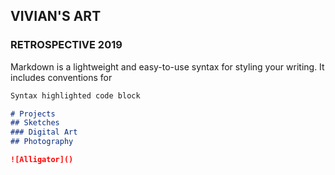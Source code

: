## VIVIAN'S ART

### RETROSPECTIVE 2019

Markdown is a lightweight and easy-to-use syntax for styling your writing. It includes conventions for

```markdown
Syntax highlighted code block

# Projects
## Sketches
### Digital Art
## Photography

![Alligator]()
